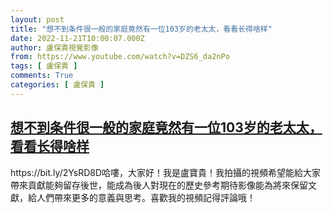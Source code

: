 ```yaml
---
layout: post
title: "想不到条件很一般的家庭竟然有一位103岁的老太太，看看长得啥样"
date: 2022-11-21T10:00:07.000Z
author: 盧保貴視覺影像
from: https://www.youtube.com/watch?v=DZS6_da2nPo
tags: [ 盧保貴 ]
comments: True
categories: [ 盧保貴 ]
---
```

<!--1669024807000-->
[想不到条件很一般的家庭竟然有一位103岁的老太太，看看长得啥样](https://www.youtube.com/watch?v=DZS6_da2nPo)
------

<div>
https://bit.ly/2YsRD8D哈嘍，大家好！我是盧寶貴！我拍攝的視頻希望能給大家帶來貢獻能夠留存後世，能成為後人對現在的歷史參考期待影像能為將來保留文獻，給人們帶來更多的意義與思考。喜歡我的視頻記得評論哦！
</div>
